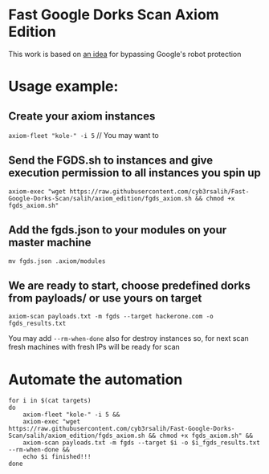 # Fast Google Dorks Scan Axiom Edition

This work is based on [an idea](https://github.com/IvanGlinkin/Fast-Google-Dorks-Scan/issues/9) for bypassing Google's robot protection

# Usage example:

## Create your axiom instances
`axiom-fleet "kole-" -i 5`  // You may want to 


## Send the FGDS.sh to instances and give execution permission to all instances you spin up
`axiom-exec "wget https://raw.githubusercontent.com/cyb3rsalih/Fast-Google-Dorks-Scan/salih/axiom_edition/fgds_axiom.sh && chmod +x fgds_axiom.sh"`

## Add the fgds.json to your modules on your master machine
`mv fgds.json .axiom/modules`

## We are ready to start, choose predefined dorks from payloads/ or use yours on target
`axiom-scan payloads.txt -m fgds --target hackerone.com -o fgds_results.txt` 

You may add  `--rm-when-done` also for destroy instances 
so, for next scan fresh machines with fresh IPs will be ready for scan


# Automate the automation
```
for i in $(cat targets)
do
    axiom-fleet "kole-" -i 5 &&
    axiom-exec "wget https://raw.githubusercontent.com/cyb3rsalih/Fast-Google-Dorks-Scan/salih/axiom_edition/fgds_axiom.sh && chmod +x fgds_axiom.sh" && 
    axiom-scan payloads.txt -m fgds --target $i -o $i_fgds_results.txt --rm-when-done && 
    echo $i finished!!!
done
```
